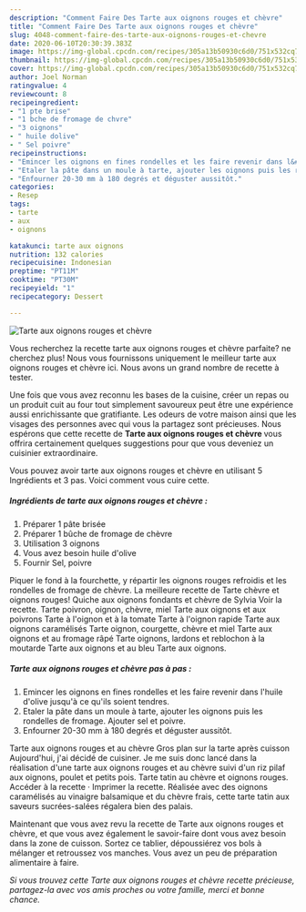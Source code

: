 ```yaml
---
description: "Comment Faire Des Tarte aux oignons rouges et chèvre"
title: "Comment Faire Des Tarte aux oignons rouges et chèvre"
slug: 4048-comment-faire-des-tarte-aux-oignons-rouges-et-chevre
date: 2020-06-10T20:30:39.383Z
image: https://img-global.cpcdn.com/recipes/305a13b50930c6d0/751x532cq70/tarte-aux-oignons-rouges-et-chevre-photo-principale-de-la-recette.jpg
thumbnail: https://img-global.cpcdn.com/recipes/305a13b50930c6d0/751x532cq70/tarte-aux-oignons-rouges-et-chevre-photo-principale-de-la-recette.jpg
cover: https://img-global.cpcdn.com/recipes/305a13b50930c6d0/751x532cq70/tarte-aux-oignons-rouges-et-chevre-photo-principale-de-la-recette.jpg
author: Joel Norman
ratingvalue: 4
reviewcount: 8
recipeingredient:
- "1 pte brise"
- "1 bche de fromage de chvre"
- "3 oignons"
- " huile dolive"
- " Sel poivre"
recipeinstructions:
- "Emincer les oignons en fines rondelles et les faire revenir dans l&#39;huile d&#39;olive jusqu&#39;à ce qu&#39;ils soient tendres."
- "Etaler la pâte dans un moule à tarte, ajouter les oignons puis les rondelles de fromage. Ajouter sel et poivre."
- "Enfourner 20-30 mm à 180 degrés et déguster aussitôt."
categories:
- Resep
tags:
- tarte
- aux
- oignons

katakunci: tarte aux oignons 
nutrition: 132 calories
recipecuisine: Indonesian
preptime: "PT11M"
cooktime: "PT30M"
recipeyield: "1"
recipecategory: Dessert

---
```



![Tarte aux oignons rouges et chèvre](https://img-global.cpcdn.com/recipes/305a13b50930c6d0/751x532cq70/tarte-aux-oignons-rouges-et-chevre-photo-principale-de-la-recette.jpg)

Vous recherchez la recette tarte aux oignons rouges et chèvre parfaite? ne cherchez plus! Nous vous fournissons uniquement le meilleur tarte aux oignons rouges et chèvre ici. Nous avons un grand nombre de recette à tester.

Une fois que vous avez reconnu les bases de la cuisine, créer un repas ou un produit cuit au four tout simplement savoureux peut être une expérience aussi enrichissante que gratifiante. Les odeurs de votre maison ainsi que les visages des personnes avec qui vous la partagez sont précieuses. Nous espérons que cette recette de <strong> Tarte aux oignons rouges et chèvre </strong> vous offrira certainement quelques suggestions pour que vous deveniez un cuisinier extraordinaire.

<!--inarticleads1-->

Vous pouvez avoir tarte aux oignons rouges et chèvre en utilisant 5 Ingrédients et 3 pas. Voici comment vous cuire cette.

##### Ingrédients de tarte aux oignons rouges et chèvre :

1. Préparer 1 pâte brisée
1. Préparer 1 bûche de fromage de chèvre
1. Utilisation 3 oignons
1. Vous avez besoin  huile d&#39;olive
1. Fournir  Sel, poivre


Piquer le fond à la fourchette, y répartir les oignons rouges refroidis et les rondelles de fromage de chèvre. La meilleure recette de Tarte chèvre et oignons rouges! Quiche aux oignons fondants et chèvre de Sylvia Voir la recette. Tarte poivron, oignon, chèvre, miel Tarte aux oignons et aux poivrons Tarte à l&#39;oignon et à la tomate Tarte à l&#39;oignon rapide Tarte aux oignons caramélisés Tarte oignon, courgette, chèvre et miel Tarte aux oignons et au fromage râpé Tarte oignons, lardons et reblochon à la moutarde Tarte aux oignons et au bleu Tarte aux oignons. 

<!--inarticleads2-->

##### Tarte aux oignons rouges et chèvre pas à pas :

1. Emincer les oignons en fines rondelles et les faire revenir dans l&#39;huile d&#39;olive jusqu&#39;à ce qu&#39;ils soient tendres.
1. Etaler la pâte dans un moule à tarte, ajouter les oignons puis les rondelles de fromage. Ajouter sel et poivre.
1. Enfourner 20-30 mm à 180 degrés et déguster aussitôt.


Tarte aux oignons rouges et au chèvre Gros plan sur la tarte après cuisson Aujourd&#39;hui, j&#39;ai décidé de cuisiner. Je me suis donc lancé dans la réalisation d&#39;une tarte aux oignons rouges et au chèvre suivi d&#39;un riz pilaf aux oignons, poulet et petits pois. Tarte tatin au chèvre et oignons rouges. Accéder à la recette · Imprimer la recette. Réalisée avec des oignons caramélisés au vinaigre balsamique et du chèvre frais, cette tarte tatin aux saveurs sucrées-salées régalera bien des palais. 

<!--inarticleads1-->

<p>
Maintenant que vous avez revu la recette de Tarte aux oignons rouges et chèvre, et que vous avez également le savoir-faire dont vous avez besoin dans la zone de cuisson. Sortez ce tablier, dépoussiérez vos bols à mélanger et retroussez vos manches. Vous avez un peu de préparation alimentaire à faire.
</p>

<p>
<i>Si vous trouvez cette Tarte aux oignons rouges et chèvre recette précieuse, partagez-la avec vos amis proches ou votre famille, merci et bonne chance.</i>
</p>
